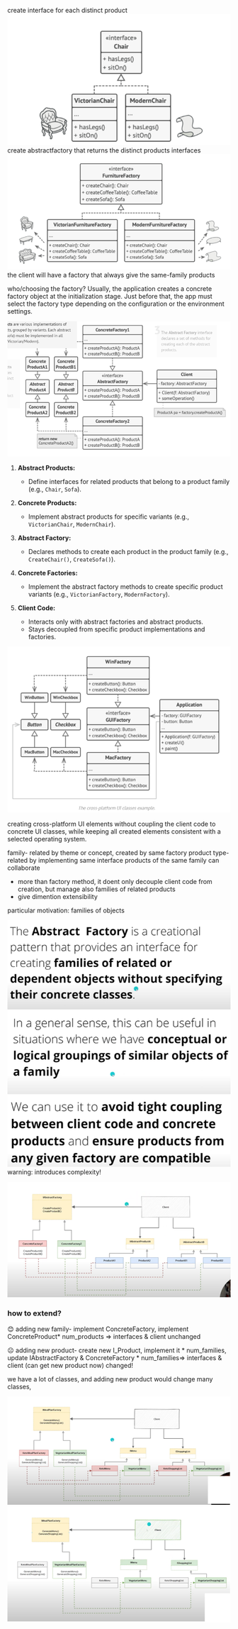 create interface for each distinct product
![alt text](image.png)
create abstractfactory that returns the distinct products interfaces
![alt text](image-1.png)
the client will have a factory that always give the same-family products

who/choosing the factory? Usually, the application creates a concrete factory object at the initialization stage. Just before that, the app must select the factory type depending on the configuration or the environment settings.

![alt text](image-2.png)

1. **Abstract Products:**

   - Define interfaces for related products that belong to a product family (e.g., `Chair`, `Sofa`).

2. **Concrete Products:**

   - Implement abstract products for specific variants (e.g., `VictorianChair`, `ModernChair`).

3. **Abstract Factory:**

   - Declares methods to create each product in the product family (e.g., `CreateChair()`, `CreateSofa()`).

4. **Concrete Factories:**

   - Implement the abstract factory methods to create specific product variants (e.g., `VictorianFactory`, `ModernFactory`).

5. **Client Code:**
   - Interacts only with abstract factories and abstract products.
   - Stays decoupled from specific product implementations and factories.

![alt text](image-3.png)

creating cross-platform UI elements without coupling the client code to concrete UI classes, while keeping all created elements consistent with a selected operating system.

family- related by theme or concept, created by same factory
product type- related by implementing same interface
products of the same family can collaborate

- more than factory method, it doent only decouple client code from creation, but manage also families of related products
- give dimention extensibility

particular motivation: families of objects

![alt text](image-4.png)
![alt text](image-5.png)
![alt text](image-6.png)
warning: introduces complexity!

![alt text](image-7.png)

### how to extend?

😊 adding new family- implement ConcreteFactory, implement ConcreteProduct\* num_products => interfaces & client unchanged

☹️ adding new product- create new I_Product, implement it \* num_families, update IAbstractFactory & ConcreteFactory \* num_families=> interfaces & client (can get new product now) changed!

we have a lot of classes, and adding new product would change many classes,

![alt text](image-8.png)
![alt text](image-9.png)
